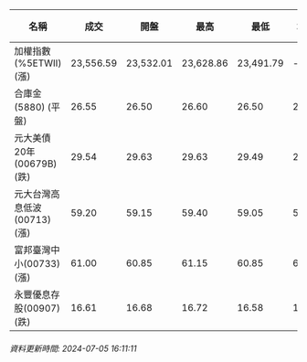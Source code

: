 | 名稱 | 成交 | 開盤 | 最高 | 最低 | 均價 | 成交金額(億) | 昨收 | 漲跌幅 | 漲跌 | 總量 | 昨量 | 振幅 |
| -------- | -------- | -------- | -------- |-------- | -------- | -------- |-------- |-------- |-------- | -------- | -------- |-------- |
|加權指數(%5ETWII) (漲)|23,556.59|23,532.01|23,628.86|23,491.79|-|4,831.52|23,522.53|0.14%|34.06|10,558,205|0|0.58%|
|合庫金(5880) (平盤)|26.55|26.50|26.60|26.50|26.55|1.72|26.55|0.00%|0.00|6,484|12,494|0.38%|
|元大美債20年(00679B) (跌)|29.54|29.63|29.63|29.49|29.53|14.86|29.60|0.20%|0.06|50,329|39,966|0.47%|
|元大台灣高息低波(00713) (漲)|59.20|59.15|59.40|59.05|59.24|5.40|59.00|0.34%|0.20|9,109|14,168|0.59%|
|富邦臺灣中小(00733) (漲)|61.00|60.85|61.15|60.85|61.04|1.47|60.70|0.49%|0.30|2,402|2,380|0.49%|
|永豐優息存股(00907) (跌)|16.61|16.68|16.72|16.58|16.62|0.294|16.65|0.24%|0.04|1,769|3,743|0.84%|
###### 資料更新時間: 2024-07-05 16:11:11